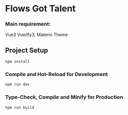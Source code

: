 # Flows Got Talent

### Main requirement:
Vue3 Vueitfy3, Materio Theme
## Project Setup

```sh
npm install
```

### Compile and Hot-Reload for Development

```sh
npm run dev
```

### Type-Check, Compile and Minify for Production

```sh
npm run build
```
